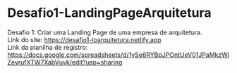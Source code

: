 # Desafio1-LandingPageArquitetura
Desafio 1: Criar uma Landing Page de uma empresa de arquitetura. <br>
Link do site: https://desafio1-lparquitetura.netlify.app <br>
Link da planilha de registro: https://docs.google.com/spreadsheets/d/1ySe6RYBpJPOntUeV01JPaMkzWiZeyrufXTW7XabVuyk/edit?usp=sharing
